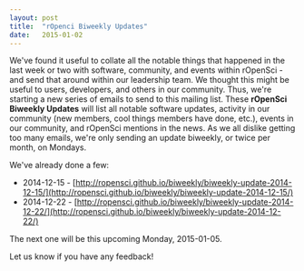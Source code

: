 ```yaml
---
layout: post
title:  "rOpenci Biweekly Updates"
date:   2015-01-02
---
```


We've found it useful to collate all the notable things that happened in the last week or two with software, community, and events within rOpenSci - and send that around within our leadership team. We thought this might be useful to users, developers, and others in our community. Thus, we're starting a new series of emails to send to this mailing list. These __rOpenSci Biweekly Updates__ will list all notable software updates, activity in our community (new members, cool things members have done, etc.), events in our community, and rOpenSci mentions in the news. As we all dislike getting too many emails, we're only sending an update biweekly, or twice per month, on Mondays.

We've already done a few:

* 2014-12-15 - [http://ropensci.github.io/biweekly/biweekly-update-2014-12-15/](http://ropensci.github.io/biweekly/biweekly-update-2014-12-15/)
* 2014-12-22 - [http://ropensci.github.io/biweekly/biweekly-update-2014-12-22/](http://ropensci.github.io/biweekly/biweekly-update-2014-12-22/)

The next one will be this upcoming Monday, 2015-01-05.

Let us know if you have any feedback!
